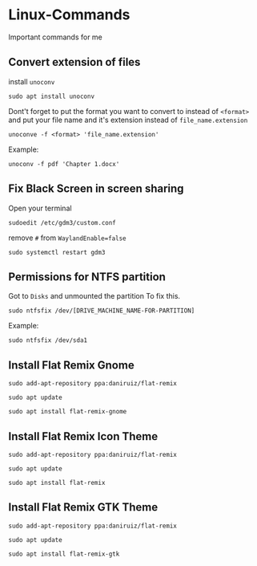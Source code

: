 # Linux-Commands
Important commands for me


## Convert extension of files
install `unoconv`
```
sudo apt install unoconv
```
Dont't forget to put the format you want to convert to instead of `<format>` and put your file name and it's extension instead of `file_name.extension`
```
unoconve -f <format> 'file_name.extension'
```
Example:
```
unoconv -f pdf 'Chapter 1.docx'
```
## Fix Black Screen in screen sharing
Open your terminal
```
sudoedit /etc/gdm3/custom.conf
```
remove `#` from `WaylandEnable=false`
```
sudo systemctl restart gdm3
```
## Permissions for NTFS partition
Got to `Disks` and unmounted the partition
To fix this.
```
sudo ntfsfix /dev/[DRIVE_MACHINE_NAME-FOR-PARTITION]
```

Example:
```
sudo ntfsfix /dev/sda1
```

## Install Flat Remix Gnome
```
sudo add-apt-repository ppa:daniruiz/flat-remix
```
```
sudo apt update
```
```
sudo apt install flat-remix-gnome
```
## Install Flat Remix Icon Theme
```
sudo add-apt-repository ppa:daniruiz/flat-remix
```
```
sudo apt update
```
```
sudo apt install flat-remix
```
## Install Flat Remix GTK Theme
```
sudo add-apt-repository ppa:daniruiz/flat-remix
```
```
sudo apt update
```
```
sudo apt install flat-remix-gtk

```

